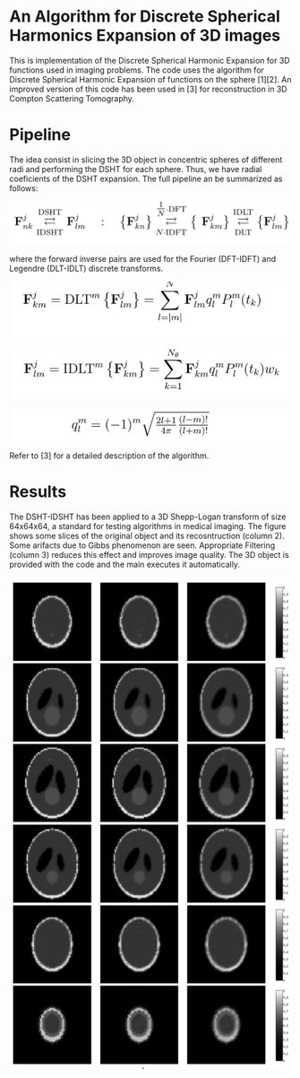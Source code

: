 # An Algorithm for Discrete Spherical Harmonics Expansion of 3D images
 
This is implementation of the Discrete Spherical Harmonic Expansion for 3D functions used in imaging problems. The code uses the algorithm for Discrete Spherical Harmonic Expansion of functions on the sphere [1][2]. An improved version of this code has been used in [3] for reconstruction in 3D Compton Scattering Tomography. 

# Pipeline

The idea consist in slicing the 3D object in concentric spheres of different radi and performing the DSHT for each sphere. Thus, we have radial coeficients of the DSHT expansion. The full pipeline an be summarized as follows: 
 
<p align="center">
  <img src="Eqs/DSHT.png" width="700" title="hover text">

</p>

where the forward inverse pairs are used for the Fourier (DFT-IDFT) and Legendre (DLT-IDLT) discrete transforms. 

<p align="center">
  <img src="Eqs/eq1.png" width="500" title="hover text">

</p>

<p align="center">
  <img src="Eqs/eq2.png" width="500" title="hover text">

</p>

<p align="center">
  <img src="Eqs/eq3.png" width="500" title="hover text">

</p>

Refer to [3]  for a detailed description of the algorithm.

# Results

The DSHT-IDSHT has been applied to a 3D Shepp-Logan transform of size 64x64x64, a standard for testing algorithms in medical imaging. The figure shows some slices of the original object and its recosntruction (column 2). Some arifacts due to Gibbs phenomenon are seen. Appropriate Filtering (column 3) reduces this effect and improves image quality. The 3D object is provided with the code and the main executes it automatically.

<p align="center">
  <img src="SL_SHT.png" width="700" title="hover text">

</p>
